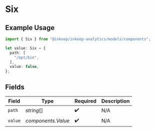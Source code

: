 # Six

## Example Usage

```typescript
import { Six } from "@inkeep/inkeep-analytics/models/components";

let value: Six = {
  path: [
    "/opt/bin",
  ],
  value: false,
};
```

## Fields

| Field              | Type               | Required           | Description        |
| ------------------ | ------------------ | ------------------ | ------------------ |
| `path`             | *string*[]         | :heavy_check_mark: | N/A                |
| `value`            | *components.Value* | :heavy_check_mark: | N/A                |